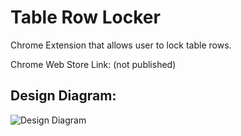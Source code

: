 # Table Row Locker
Chrome Extension that allows user to lock table rows.

Chrome Web Store Link: (not published)

## Design Diagram:
![Design Diagram](https://github.com/tomrule007/Table-Row-Locker/blob/development/docs/DesignDiagram.svg)
